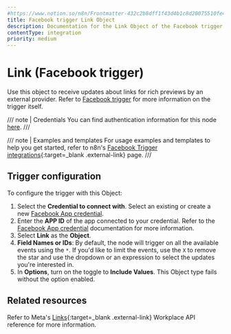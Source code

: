 ```yaml
---
#https://www.notion.so/n8n/Frontmatter-432c2b8dff1f43d4b1c8d20075510fe4
title: Facebook trigger Link Object
description: Documentation for the Link Object of the Facebook trigger node in n8n, a workflow automation platform. Includes configuration details.
contentType: integration
priority: medium
---
```


# Link (Facebook trigger)

Use this object to receive updates about links for rich previews by an external provider. Refer to [Facebook trigger](/integrations/builtin/trigger-nodes/n8n-nodes-base.facebooktrigger/) for more information on the trigger itself.

/// note | Credentials
You can find authentication information for this node [here](/integrations/builtin/credentials/facebookapp/).
///

///  note  | Examples and templates
For usage examples and templates to help you get started, refer to n8n's [Facebook Trigger integrations](https://n8n.io/integrations/facebook-trigger/){:target=_blank .external-link} page.
///

## Trigger configuration

To configure the trigger with this Object:

1. Select the **Credential to connect with**. Select an existing or create a new [Facebook App credential](/integrations/builtin/credentials/facebookapp/).
1. Enter the **APP ID** of the app connected to your credential. Refer to the [Facebook App credential](/integrations/builtin/credentials/facebookapp/) documentation for more information.
1. Select **Link** as the **Object**.
1. **Field Names or IDs**: By default, the node will trigger on all the available events using the `*`. If you'd like to limit the events, use the `X` to remove the star and use the dropdown or an expression to select the updates you're interested in.
1. In **Options**, turn on the toggle to **Include Values**. This Object type fails without the option enabled.

## Related resources

Refer to Meta's [Links](https://developers.facebook.com/docs/workplace/reference/webhooks/#links){:target=_blank .external-link} Workplace API reference for more information.
